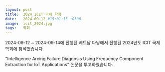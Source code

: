 ```yaml
---
layout: post
title:  2024 ICIT 국제 학회
date:   2024-09-12 #15:01:35 +0300
image:  icit_2024.jpg
tags:   학회
---
```


2024-09-12 ~ 2024-09-14에 진행된 베트남 다낭에서 진행된 2024년도 ICIT 국제 학회에 참석했습니다.

"Intelligence Arcing Failure Diagnosis Using Frequency Component Extraction for IoT Applications" 논문을 투고하였습니다.
